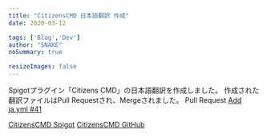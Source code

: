 ```yaml
---
title: "CitizensCMD 日本語翻訳 作成"
date: 2020-03-12

tags: ['Blog','Dev']
author: "SNAKE"
noSummary: true

resizeImages: false
---
```

Spigotプラグイン「Citizens CMD」の日本語翻訳を作成しました。
作成された翻訳ファイルはPull Requestされ、Mergeされました。
Pull Request [Add ja.yml #41](https://github.com/ipsk/CitizensCMD/pull/41)

[CitizensCMD Spigot](https://www.spigotmc.org/resources/citizens-cmd.30224/)
[CitizensCMD GitHub](https://github.com/ipsk/CitizensCMD)
